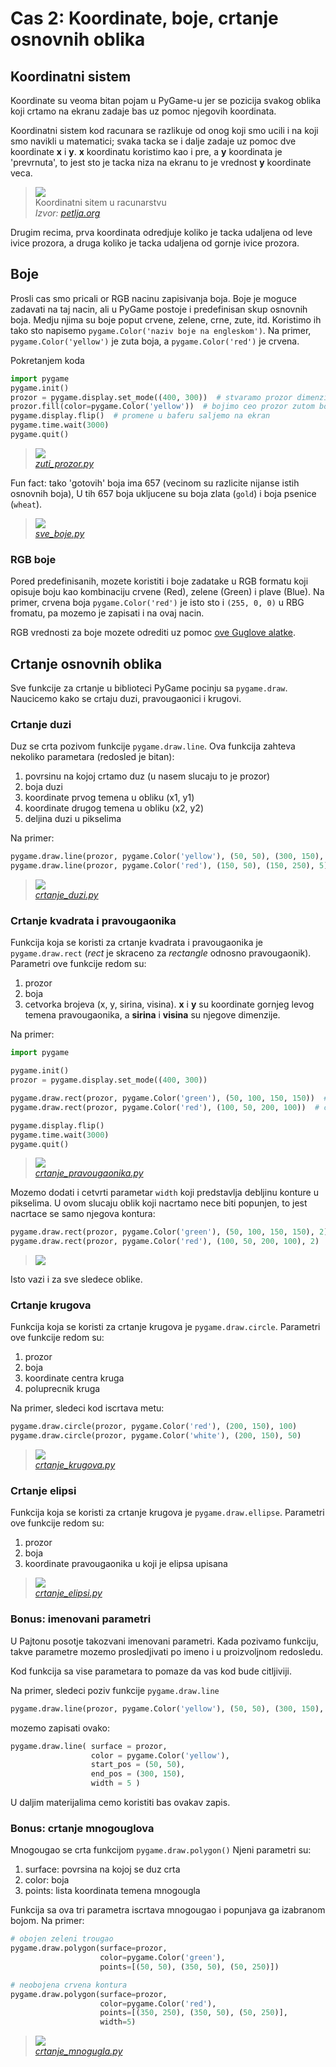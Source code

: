 # Cas 2: Koordinate, boje, crtanje osnovnih oblika

## Koordinatni sistem
Koordinate su veoma bitan pojam u PyGame-u jer se pozicija
svakog oblika koji crtamo na ekranu zadaje bas uz pomoc
njegovih koordinata.

Koordinatni sistem kod racunara se razlikuje od onog 
koji smo ucili i na koji smo navikli u matematici; svaka 
tacka se i dalje zadaje uz pomoc dve koordinate **x** i **y**.
**x** koordinatu koristimo kao i pre, a **y** koordinata je 
'prevrnuta', to jest sto je tacka niza na ekranu to je 
vrednost **y** koordinate veca.

> ![](https://petljamediastorage.blob.core.windows.net/root/Media/Default/Kursevi/python-za-svakog/images/PyGame/coordinate_system.png)  
> Koordinatni sitem u racunarstvu  
> *Izvor: [petlja.org](https://petlja.org)*

Drugim recima, prva koordinata odredjuje koliko je tacka
udaljena od leve ivice prozora, a druga koliko je tacka
udaljena od gornje ivice prozora.

## Boje
Prosli cas smo pricali or RGB nacinu zapisivanja boja. Boje
je moguce zadavati na taj nacin, ali u PyGame postoje i 
predefinisan skup osnovnih boja. Medju njima su boje poput
crvene, zelene, crne, zute, itd. Koristimo ih tako sto napisemo
`pygame.Color('naziv boje na engleskom')`. Na primer, 
`pygame.Color('yellow')` je zuta boja, a 
`pygame.Color('red')` je crvena.

Pokretanjem koda
```python
import pygame
pygame.init()
prozor = pygame.display.set_mode((400, 300))  # stvaramo prozor dimenzija 400x300
prozor.fill(color=pygame.Color('yellow'))  # bojimo ceo prozor zutom bojom
pygame.display.flip()  # promene u baferu saljemo na ekran
pygame.time.wait(3000)
pygame.quit()
```

> ![](ilustracije/zuti_prozor.png)  
> [*zuti_prozor.py*](zuti_prozor.py)

Fun fact: tako 'gotovih' boja ima 657 (vecinom su razlicite nijanse 
istih osnovnih boja), U tih 657 boja ukljucene su boja zlata (`gold`) i 
boja psenice (`wheat`).

> ![](ilustracije/sve_boje.png)  
> [*sve_boje.py*](sve_boje.py)

### RGB boje
Pored predefinisanih, mozete koristiti i boje zadatake u RGB formatu
koji opisuje boju kao kombinaciju crvene (Red), zelene (Green) i plave
(Blue). Na primer, crvena boja `pygame.Color('red')` je isto sto i 
`(255, 0, 0)` u RBG fromatu, pa mozemo je zapisati i na ovaj nacin.

RGB vrednosti za boje mozete odrediti uz pomoc [ove Guglove alatke](https://g.co/kgs/ZKe38V).

## Crtanje osnovnih oblika
Sve funkcije za crtanje u biblioteci PyGame pocinju sa `pygame.draw`.
Naucicemo kako se crtaju duzi, pravougaonici i krugovi.

### Crtanje duzi
Duz se crta pozivom funkcije `pygame.draw.line`. Ova funkcija zahteva 
nekoliko parametara (redosled je bitan):
1. povrsinu na kojoj crtamo duz (u nasem slucaju to je prozor)
2. boja duzi
3. koordinate prvog temena u obliku (x1, y1) 
4. koordinate drugog temena u obliku (x2, y2)
5. deljina duzi u pikselima

Na primer:
```python
pygame.draw.line(prozor, pygame.Color('yellow'), (50, 50), (300, 150), 5)
pygame.draw.line(prozor, pygame.Color('red'), (150, 50), (150, 250), 5)
```

> ![](ilustracije/crtanje_duzi.png)  
> [*crtanje_duzi.py*](crtanje_duzi.py)
 
### Crtanje kvadrata i pravougaonika
Funkcija koja se koristi za crtanje kvadrata i pravougaonika je
`pygame.draw.rect` (*rect* je skraceno za *rectangle* odnosno pravougaonik).
Parametri ove funkcije redom su:
1. prozor
2. boja
3. cetvorka brojeva (x, y, sirina, visina). **x** i **y** su koordinate gornjeg
levog temena pravougaonika, a **sirina** i **visina** su njegove dimenzije.

Na primer:
```python
import pygame

pygame.init()
prozor = pygame.display.set_mode((400, 300))

pygame.draw.rect(prozor, pygame.Color('green'), (50, 100, 150, 150))  # zeleni kvadrat dimenzija 150x150
pygame.draw.rect(prozor, pygame.Color('red'), (100, 50, 200, 100))  # crveni pravougaonik dimenzija 200x100

pygame.display.flip()
pygame.time.wait(3000)
pygame.quit()
```
> ![](ilustracije/crtanje_pravougaonika.png)  
> [*crtanje_pravougaonika.py*](crtanje_pravougaonika.py)

Mozemo dodati i cetvrti parametar `width` koji predstavlja debljinu konture u pikselima.
U ovom slucaju oblik koji nacrtamo nece biti popunjen, to jest nacrtace se samo njegova
kontura:
```python
pygame.draw.rect(prozor, pygame.Color('green'), (50, 100, 150, 150), 2)  # zeleni kvadrat dimenzija 150x150
pygame.draw.rect(prozor, pygame.Color('red'), (100, 50, 200, 100), 2)  # crveni pravougaonik dimenzija 200x100
```
> ![](ilustracije/crtanje_pravougaonika_konture.png)  

Isto vazi i za sve sledece oblike.

### Crtanje krugova
Funkcija koja se koristi za crtanje krugova je `pygame.draw.circle`.
Parametri ove funkcije redom su:
1. prozor
2. boja
3. koordinate centra kruga
4. poluprecnik kruga

Na primer, sledeci kod iscrtava metu:
```python
pygame.draw.circle(prozor, pygame.Color('red'), (200, 150), 100)
pygame.draw.circle(prozor, pygame.Color('white'), (200, 150), 50)
```

> ![](ilustracije/crtanje_krugova.png)  
> [*crtanje_krugova.py*](crtanje_krugova.py)

### Crtanje elipsi
Funkcija koja se koristi za crtanje krugova je `pygame.draw.ellipse`.
Parametri ove funkcije redom su:
1. prozor
2. boja
3. koordinate pravougaonika u koji je elipsa upisana

> ![](ilustracije/crtanje_elipsi.png)  
> [*crtanje_elipsi.py*](crtanje_elipsi.py)

### Bonus: imenovani parametri
U Pajtonu posotje takozvani imenovani parametri. Kada pozivamo funkciju, 
takve parametre mozemo prosledjivati po imeno i u proizvoljnom redosledu.

Kod funkcija sa vise parametara to pomaze da vas kod bude citljiviji.

Na primer, sledeci poziv funkcije `pygame.draw.line`
```python
pygame.draw.line(prozor, pygame.Color('yellow'), (50, 50), (300, 150), 5)
```
mozemo zapisati ovako:
```python
pygame.draw.line( surface = prozor,
                  color = pygame.Color('yellow'),
                  start_pos = (50, 50),
                  end_pos = (300, 150),
                  width = 5 )
```
U daljim materijalima cemo koristiti bas ovakav zapis.

### Bonus: crtanje mnogouglova
Mnogougao se crta funkcijom `pygame.draw.polygon()`
Njeni parametri su:
1. surface: povrsina na kojoj se duz crta
2. color: boja
3. points: lista koordinata temena mnogougla

Funkcija sa ova tri parametra iscrtava mnogougao i popunjava ga 
izabranom bojom. Na primer:

```python
# obojen zeleni trougao
pygame.draw.polygon(surface=prozor,
                    color=pygame.Color('green'),
                    points=[(50, 50), (350, 50), (50, 250)])

# neobojena crvena kontura
pygame.draw.polygon(surface=prozor,
                    color=pygame.Color('red'),
                    points=[(350, 250), (350, 50), (50, 250)],
                    width=5)
```

> ![](ilustracije/crtanje_mnogougla.png)  
> [*crtanje_mnogugla.py*](crtanje_mnogougla.py)



